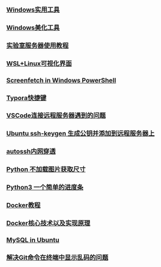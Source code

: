 ### [Windows实用工具](折腾/windows实用工具)

### [Windows美化工具](折腾/windows美化工具.md)

### [实验室服务器使用教程](折腾/服务器使用教程.md)

### [WSL+Linux可视化界面](折腾/WSL+Linux可视化界面.md)

### [Screenfetch in Windows PowerShell](折腾/Screenfetch_in_windows_powershell.md)

### [Typora快捷键](折腾/Typora快捷键.md)

### [VSCode连接远程服务器遇到的问题](折腾/VSCode连接远程服务器遇到的问题.md)

### [Ubuntu ssh-keygen 生成公钥并添加到远程服务器上](折腾/Ubuntussh-keygen生成公钥并添加到远程服务器上.md)

### [autossh内网穿透](折腾/autossh内网穿透.md)

### [Python 不加载图片获取尺寸](折腾/Python不加载图片获取尺寸.md)

### [Python3 一个简单的进度条](折腾/Python3一个简单的进度条.md)

### [Docker教程](折腾/docker.md)

### [Docker核心技术以及实现原理](折腾/docker核心技术与实现原理.md)

### [MySQL in Ubuntu](折腾/MySQL_in_Ubuntu.md)

### [解决Git命令在终端中显示乱码的问题](折腾/解决git命令在终端中显示乱码的问题.md)

